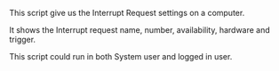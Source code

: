 This script give us the Interrupt Request settings on a computer.

It shows the Interrupt request name, number,  availability, hardware and trigger.

This script could run in both System user and logged in user.